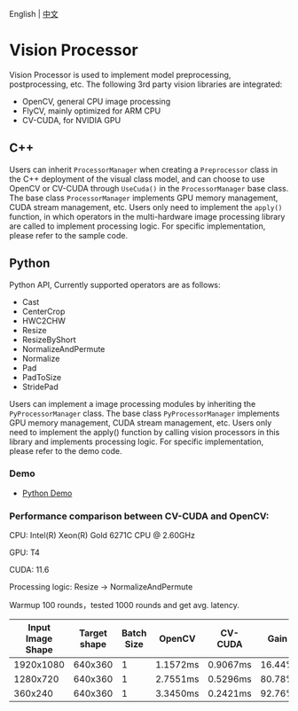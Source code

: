 English | [中文](README_CN.md)

# Vision Processor

Vision Processor is used to implement model preprocessing, postprocessing, etc. The following 3rd party vision libraries are integrated:
- OpenCV, general CPU image processing
- FlyCV, mainly optimized for ARM CPU
- CV-CUDA, for NVIDIA GPU

## C++

Users can inherit `ProcessorManager` when creating a `Preprocessor` class in the C++ deployment of the visual class model, and can choose to use OpenCV or CV-CUDA through `UseCuda()` in the `ProcessorManager` base class. The base class `ProcessorManager` implements GPU memory management, CUDA stream management, etc. Users only need to implement the `apply()` function, in which operators in the multi-hardware image processing library are called to implement processing logic. For specific implementation, please refer to the sample code.

## Python

Python API, Currently supported operators are as follows:

- Cast
- CenterCrop
- HWC2CHW
- Resize
- ResizeByShort
- NormalizeAndPermute
- Normalize
- Pad
- PadToSize
- StridePad

Users can implement a image processing modules by inheriting the `PyProcessorManager` class. The base class `PyProcessorManager` implements GPU memory management, CUDA stream management, etc. Users only need to implement the apply() function by calling vision processors in this library and implements processing logic. For specific implementation, please refer to the demo code.

### Demo

- [Python Demo](python)

### Performance comparison between CV-CUDA and OpenCV:

CPU: Intel(R) Xeon(R) Gold 6271C CPU @ 2.60GHz

GPU: T4

CUDA: 11.6

Processing logic: Resize -> NormalizeAndPermute

Warmup 100 rounds，tested 1000 rounds and get avg. latency.

| Input Image Shape | Target shape | Batch Size | OpenCV | CV-CUDA | Gain |
| ----------- | -- | ---------- | ------- | ------ | ------ |
| 1920x1080   | 640x360 | 1 | 1.1572ms | 0.9067ms | 16.44% |
| 1280x720    | 640x360 | 1 | 2.7551ms | 0.5296ms | 80.78% |
| 360x240     | 640x360 | 1 | 3.3450ms | 0.2421ms | 92.76% |

